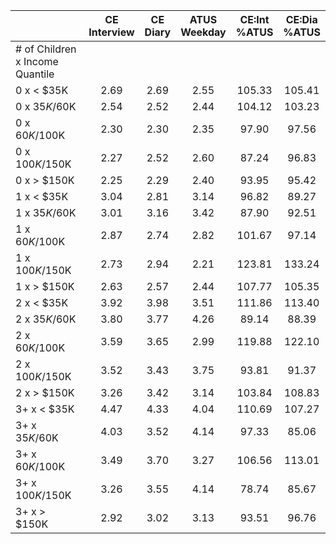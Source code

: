 
|                      | CE<br>Interview |  CE<br>Diary | ATUS<br>Weekday | CE:Int<br>%ATUS | CE:Dia<br>%ATUS |
| -------------------- | :----------: | :----------: | :----------: | :----------: | :----------: |
| # of Children x Income Quantile |              |              |              |              |              |
| 0 x     < $35K       |         2.69 |         2.69 |         2.55 |       105.33 |       105.41 |
| 0 x  $35K/$60K       |         2.54 |         2.52 |         2.44 |       104.12 |       103.23 |
| 0 x  $60K/$100K      |         2.30 |         2.30 |         2.35 |        97.90 |        97.56 |
| 0 x $100K/$150K      |         2.27 |         2.52 |         2.60 |        87.24 |        96.83 |
| 0 x     > $150K      |         2.25 |         2.29 |         2.40 |        93.95 |        95.42 |
| 1 x     < $35K       |         3.04 |         2.81 |         3.14 |        96.82 |        89.27 |
| 1 x  $35K/$60K       |         3.01 |         3.16 |         3.42 |        87.90 |        92.51 |
| 1 x  $60K/$100K      |         2.87 |         2.74 |         2.82 |       101.67 |        97.14 |
| 1 x $100K/$150K      |         2.73 |         2.94 |         2.21 |       123.81 |       133.24 |
| 1 x     > $150K      |         2.63 |         2.57 |         2.44 |       107.77 |       105.35 |
| 2 x     < $35K       |         3.92 |         3.98 |         3.51 |       111.86 |       113.40 |
| 2 x  $35K/$60K       |         3.80 |         3.77 |         4.26 |        89.14 |        88.39 |
| 2 x  $60K/$100K      |         3.59 |         3.65 |         2.99 |       119.88 |       122.10 |
| 2 x $100K/$150K      |         3.52 |         3.43 |         3.75 |        93.81 |        91.37 |
| 2 x     > $150K      |         3.26 |         3.42 |         3.14 |       103.84 |       108.83 |
| 3+ x     < $35K      |         4.47 |         4.33 |         4.04 |       110.69 |       107.27 |
| 3+ x  $35K/$60K      |         4.03 |         3.52 |         4.14 |        97.33 |        85.06 |
| 3+ x  $60K/$100K     |         3.49 |         3.70 |         3.27 |       106.56 |       113.01 |
| 3+ x $100K/$150K     |         3.26 |         3.55 |         4.14 |        78.74 |        85.67 |
| 3+ x     > $150K     |         2.92 |         3.02 |         3.13 |        93.51 |        96.76 |

